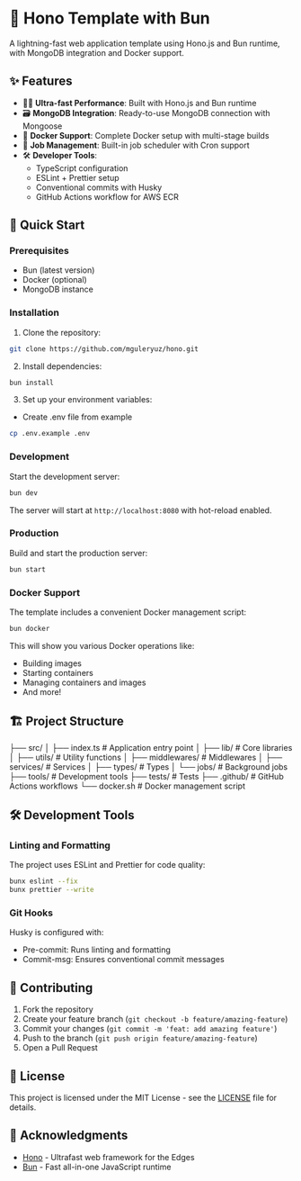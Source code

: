 # 🚀 Hono Template with Bun

A lightning-fast web application template using Hono.js and Bun runtime, with MongoDB integration and Docker support.

## ✨ Features

- 🏃‍♂️ **Ultra-fast Performance**: Built with Hono.js and Bun runtime
- 🗃️ **MongoDB Integration**: Ready-to-use MongoDB connection with Mongoose
- 🐳 **Docker Support**: Complete Docker setup with multi-stage builds
- 🔄 **Job Management**: Built-in job scheduler with Cron support
- 🛠️ **Developer Tools**:
  - TypeScript configuration
  - ESLint + Prettier setup
  - Conventional commits with Husky
  - GitHub Actions workflow for AWS ECR

## 🚀 Quick Start

### Prerequisites

- Bun (latest version)
- Docker (optional)
- MongoDB instance

### Installation

1. Clone the repository:

```sh
git clone https://github.com/mguleryuz/hono.git
```

2. Install dependencies:

```sh
bun install
```

3. Set up your environment variables:

- Create .env file from example

```sh
cp .env.example .env
```

### Development

Start the development server:

```sh
bun dev
```

The server will start at `http://localhost:8080` with hot-reload enabled.

### Production

Build and start the production server:

```sh
bun start
```

### Docker Support

The template includes a convenient Docker management script:

```sh
bun docker
```

This will show you various Docker operations like:

- Building images
- Starting containers
- Managing containers and images
- And more!

## 🏗️ Project Structure

├── src/
│ ├── index.ts # Application entry point
│ ├── lib/ # Core libraries
│ ├── utils/ # Utility functions
│ ├── middlewares/ # Middlewares
│ ├── services/ # Services
│ ├── types/ # Types
│ └── jobs/ # Background jobs
├── tools/ # Development tools
├── tests/ # Tests
├── .github/ # GitHub Actions workflows
└── docker.sh # Docker management script

## 🛠️ Development Tools

### Linting and Formatting

The project uses ESLint and Prettier for code quality:

```sh
bunx eslint --fix
bunx prettier --write
```

### Git Hooks

Husky is configured with:

- Pre-commit: Runs linting and formatting
- Commit-msg: Ensures conventional commit messages

## 🤝 Contributing

1. Fork the repository
2. Create your feature branch (`git checkout -b feature/amazing-feature`)
3. Commit your changes (`git commit -m 'feat: add amazing feature'`)
4. Push to the branch (`git push origin feature/amazing-feature`)
5. Open a Pull Request

## 📄 License

This project is licensed under the MIT License - see the [LICENSE](LICENSE) file for details.

## 🙏 Acknowledgments

- [Hono](https://hono.dev) - Ultrafast web framework for the Edges
- [Bun](https://bun.sh) - Fast all-in-one JavaScript runtime
